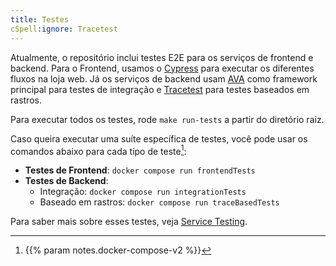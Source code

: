 ```yaml
---
title: Testes
cSpell:ignore: Tracetest
---
```


Atualmente, o repositório inclui testes E2E para os serviços de frontend e
backend. Para o Frontend, usamos o [Cypress](https://www.cypress.io/) para
executar os diferentes fluxos na loja web. Já os serviços de backend usam
[AVA](https://avajs.dev) como framework principal para testes de integração e
[Tracetest](https://tracetest.io/) para testes baseados em rastros.

Para executar todos os testes, rode `make run-tests` a partir do diretório raiz.

Caso queira executar uma suíte específica de testes, você pode usar os comandos
abaixo para cada tipo de teste[^1]:

- **Testes de Frontend**: `docker compose run frontendTests`
- **Testes de Backend**:
  - Integração: `docker compose run integrationTests`
  - Baseado em rastros: `docker compose run traceBasedTests`

Para saber mais sobre esses testes, veja
[Service Testing](https://github.com/open-telemetry/opentelemetry-demo/tree/main/test).

[^1]: {{% param notes.docker-compose-v2 %}}
